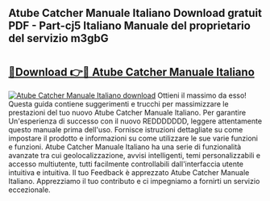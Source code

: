 ## Atube Catcher Manuale Italiano Download gratuit PDF - Part-cj5 Italiano Manuale del proprietario del servizio m3gbG

# <h2><a href="http://dfb4n0h.blite.top/?on=Atube+Catcher+Manuale+Italiano">🔗Download 👉🔴 Atube Catcher Manuale Italiano</a></h2>

[![Atube Catcher Manuale Italiano download](https://i.imgur.com/lujVjoI.png)](http://dfb4n0h.blite.top/?on=Atube+Catcher+Manuale+Italiano)
Ottieni il massimo da esso! Questa guida contiene suggerimenti e trucchi per massimizzare le prestazioni del tuo nuovo Atube Catcher Manuale Italiano. Per garantire Un'esperienza di successo con il nuovo REDDDDDDD, leggere attentamente questo manuale prima dell'uso. Fornisce istruzioni dettagliate su come impostare il prodotto e informazioni su come utilizzare le sue varie funzioni e funzioni. Atube Catcher Manuale Italiano ha una serie di funzionalità avanzate tra cui geolocalizzazione, avvisi intelligenti, temi personalizzabili e accesso multiutente, tutti facilmente controllabili dall'interfaccia utente intuitiva e intuitiva. Il tuo Feedback è apprezzato Atube Catcher Manuale Italiano. Apprezziamo il tuo contributo e ci impegniamo a fornirti un servizio eccezionale.
